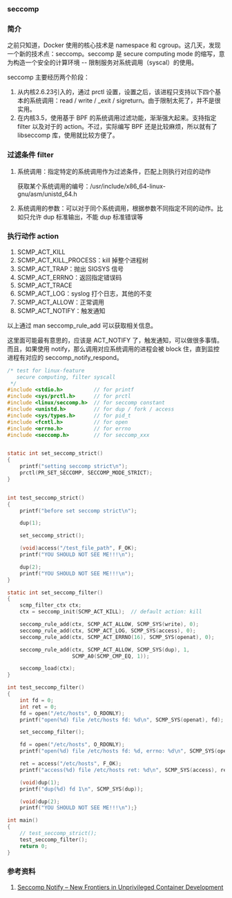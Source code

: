 ### seccomp

### 简介

之前只知道，Docker 使用的核心技术是 namespace 和 cgroup。这几天，发现一个新的技术点：seccomp。seccomp 是 secure computing mode 的缩写，意为构造一个安全的计算环境 -- 限制服务对系统调用（syscal）的使用。

seccomp 主要经历两个阶段：

1. 从内核2.6.23引入的，通过 prctl 设置，设置之后，该进程只支持以下四个基本的系统调用：read / write / _exit / sigreturn。由于限制太死了，并不是很实用。
2. 在内核3.5，使用基于 BPF 的系统调用过滤功能，渐渐强大起来。支持指定 filter 以及对于的 action。不过，实际编写 BPF 还是比较麻烦，所以就有了 libseccomp 库，使用就比较方便了。

### 过滤条件 filter

1. 系统调用：指定特定的系统调用作为过滤条件，匹配上则执行对应的动作

   获取某个系统调用的编号：/usr/include/x86_64-linux-gnu/asm/unistd_64.h

2. 系统调用的参数：可以对于同个系统调用，根据参数不同指定不同的动作。比如只允许 dup 标准输出，不能 dup 标准错误等

### 执行动作 action

1. SCMP_ACT_KILL
2. SCMP_ACT_KILL_PROCESS：kill 掉整个进程树
3. SCMP_ACT_TRAP：抛出 SIGSYS 信号
4. SCMP_ACT_ERRNO：返回指定错误码
5. SCMP_ACT_TRACE
6. SCMP_ACT_LOG：syslog 打个日志，其他的不变
7. SCMP_ACT_ALLOW：正常调用
8. SCMP_ACT_NOTIFY：触发通知

以上通过 man seccomp_rule_add 可以获取相关信息。



这里面可能最有意思的，应该是 ACT_NOTIFY 了，触发通知，可以做很多事情。而且，如果使用 notify，那么调用对应系统调用的进程会被 block 住，直到监控进程有对应的 seccomp_notify_respond。

```c
/* test for linux-feature
   secure computing, filter syscall
 */
#include <stdio.h>          // for printf
#include <sys/prctl.h>      // for prctl
#include <linux/seccomp.h>  // for seccomp constant
#include <unistd.h>         // for dup / fork / access
#include <sys/types.h>      // for pid_t
#include <fcntl.h>          // for open
#include <errno.h>          // for errno
#include <seccomp.h>        // for seccomp_xxx


static int set_seccomp_strict()
{
    printf("setting seccomp strict\n");
    prctl(PR_SET_SECCOMP, SECCOMP_MODE_STRICT);
}


int test_seccomp_strict()
{
    printf("before set seccomp strict\n");

    dup(1);

    set_seccomp_strict();

    (void)access("/test_file_path", F_OK);
    printf("YOU SHOULD NOT SEE ME!!!\n");

    dup(2);
    printf("YOU SHOULD NOT SEE ME!!!\n");
}

static int set_seccomp_filter()
{
    scmp_filter_ctx ctx;
    ctx = seccomp_init(SCMP_ACT_KILL);  // default action: kill

    seccomp_rule_add(ctx, SCMP_ACT_ALLOW, SCMP_SYS(write), 0);
    seccomp_rule_add(ctx, SCMP_ACT_LOG, SCMP_SYS(access), 0);
    seccomp_rule_add(ctx, SCMP_ACT_ERRNO(16), SCMP_SYS(openat), 0);

    seccomp_rule_add(ctx, SCMP_ACT_ALLOW, SCMP_SYS(dup), 1,
                     SCMP_A0(SCMP_CMP_EQ, 1));

    seccomp_load(ctx);
}

int test_seccomp_filter()
{
    int fd = 0;
    int ret = 0;
    fd = open("/etc/hosts", O_RDONLY);
    printf("open(%d) file /etc/hosts fd: %d\n", SCMP_SYS(openat), fd);

    set_seccomp_filter();

    fd = open("/etc/hosts", O_RDONLY);
    printf("open(%d) file /etc/hosts fd: %d, errno: %d\n", SCMP_SYS(openat), fd, errno);

    ret = access("/etc/hosts", F_OK);
    printf("access(%d) file /etc/hosts ret: %d\n", SCMP_SYS(access), ret);

    (void)dup(1);
    printf("dup(%d) fd 1\n", SCMP_SYS(dup));

    (void)dup(2);
    printf("YOU SHOULD NOT SEE ME!!!\n");}

int main()
{
    // test_seccomp_strict();
    test_seccomp_filter();
    return 0;
}

```



### 参考资料

1. [Seccomp Notify – New Frontiers in Unprivileged Container Development](https://people.kernel.org/brauner/the-seccomp-notifier-new-frontiers-in-unprivileged-container-development)

